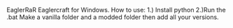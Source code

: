 EaglerRaR
Eaglercraft for Windows.
How to use:
1.) Install python
2.)Run the .bat
Make a vanilla folder and a modded folder then add all your versions.
